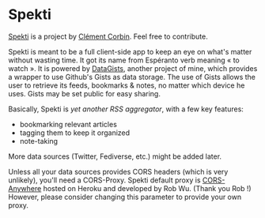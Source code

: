 # Spekti

[Spekti](https://github.com/corbin-c/spekti/) is a project by
[Clément Corbin](https://github.com/corbin-c/). Feel free to contribute.

Spekti is meant to be a full client-side app to keep an eye on what's matter without wasting
time. It got its name from Espéranto verb meaning « to watch ».
It is powered by [DataGists](https://github.com/corbin-c/datagists/), another
project of mine, which provides a wrapper to use Github's Gists as data storage.
The use of Gists allows the user to retrieve its feeds, bookmarks & notes, no
matter which device he uses. Gists may be set public for easy sharing.

Basically, Spekti is *yet another RSS aggregator*, with a few key features:
* bookmarking relevant articles
* tagging them to keep it organized
* note-taking

More data sources (Twitter, Fediverse, etc.) might be added later.

Unless all your data sources provides CORS headers (which is very unlikely),
you'll need a CORS-Proxy. Spekti default proxy is [CORS-Anywhere](https://github.com/Rob--W/cors-anywhere/)
hosted on Heroku and developed by Rob Wu. (Thank you Rob !) However, please
consider changing this parameter to provide your own proxy.
